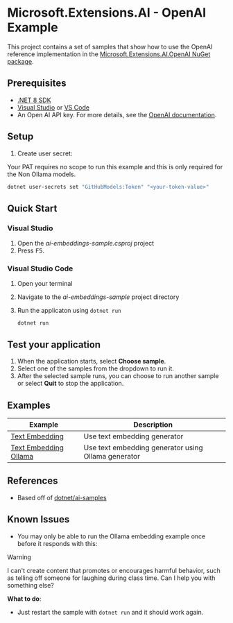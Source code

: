 # Microsoft.Extensions.AI - OpenAI Example

This project contains a set of samples that show how to use the OpenAI reference implementation in the [Microsoft.Extensions.AI.OpenAI NuGet package](https://aka.ms/meai-openai-nuget).

## Prerequisites

- [.NET 8 SDK](https://dotnet.microsoft.com/download/dotnet/8.0)
- [Visual Studio](https://visualstudio.microsoft.com/downloads/) or [VS Code](https://visualstudio.microsoft.com/downloads/)
- An Open AI API key. For more details, see the [OpenAI documentation](https://help.openai.com/en/articles/4936850-where-do-i-find-my-openai-api-key).

## Setup

1. Create user secret:

Your PAT requires no scope to run this example and this is only required for the Non Ollama models.

```bash
dotnet user-secrets set "GitHubModels:Token" "<your-token-value>"
```

## Quick Start

### Visual Studio

1. Open the *ai-embeddings-sample.csproj* project
1. Press <kbd>F5</kbd>.

### Visual Studio Code

1. Open your terminal
1. Navigate to the *ai-embeddings-sample* project directory
1. Run the applicaton using `dotnet run`

    ```dotnetcli
    dotnet run
    ```
## Test your application

1. When the application starts, select **Choose sample**.
1. Select one of the samples from the dropdown to run it. 
1. After the selected sample runs, you can choose to run another sample or select **Quit** to stop the application.

## Examples

| Example                                            | Description                                         |
|----------------------------------------------------|-----------------------------------------------------|
| [Text Embedding](./TextEmbedding.cs)               | Use text embedding generator                        |
| [Text Embedding Ollama](./TextEmbedding_Ollama.cs) | Use text embedding generator using Ollama generator |

## References

- Based off of [dotnet/ai-samples](https://github.com/dotnet/ai-samples)

## Known Issues

- You may only be able to run the Ollama embedding example once before it responds with this:

>[!Warning]
>
I can't create content that promotes or encourages harmful behavior, such 
as telling off someone for laughing during class time. Can I help you with something else?

   **What to do**:
   - Just restart the sample with `dotnet run` and it should work again.
